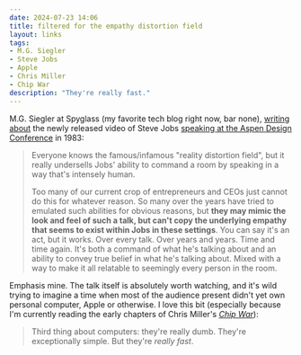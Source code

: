 ```yaml
---
date: 2024-07-23 14:06 
title: filtered for the empathy distortion field
layout: links
tags: 
- M.G. Siegler
- Steve Jobs
- Apple
- Chris Miller
- Chip War
description: "They're really fast."
---
```


M.G. Siegler at Spyglass (my favorite tech blog right now, bar none), [writing about](https://spyglass.org/steve-jobs-design/) the newly released video of Steve Jobs [speaking at the Aspen Design Conference](https://stevejobsarchive.com/exhibits/objects-of-our-life?ref=spyglass.org) in 1983:

> Everyone knows the famous/infamous "reality distortion field", but it really undersells Jobs' ability to command a room by speaking in a way that's intensely human.
>
> Too many of our current crop of entrepreneurs and CEOs just cannot do this for whatever reason. So many over the years have tried to emulated such abilities for obvious reasons, but **they may mimic the look and feel of such a talk, but can't copy the underlying empathy that seems to exist within Jobs in these settings**. You can say it's an act, but it works. Over every talk. Over years and years. Time and time again. It's both a command of what he's talking about and an ability to convey true belief in what he's talking about. Mixed with a way to make it all relatable to seemingly every person in the room.

Emphasis mine. The talk itself is absolutely worth watching, and it's wild trying to imagine a time when most of the audience present didn't yet own personal computer, Apple or otherwise. I love this bit (especially because I'm currently reading the early chapters of Chris Miller's _[Chip War](https://www.amazon.com/Chip-War-Worlds-Critical-Technology/dp/1982172002)_):

> Third thing about computers: they're really dumb. They're exceptionally simple. But they're _really fast_.
